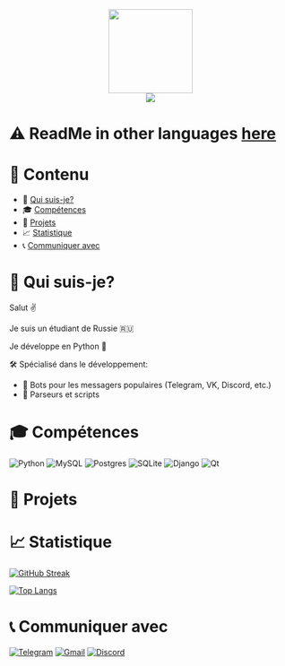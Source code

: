 <div align="center">
  <img src="https://media.giphy.com/media/3oKIPnAiaMCws8nOsE/giphy.gif" width=150>
</div>

<div align="center">
  <img src="https://komarev.com/ghpvc/?username=PepeCh1ll&color=red&style=flat-square">
</div>

# :warning: ReadMe in other languages [here](https://github.com/PepeCh1ll/PepeCh1ll)

# :page_facing_up: Contenu

- :man: [Qui suis-je?](#man-qui-suis-je)
- :mortar_board: [Compétences](#mortar_board-compétences)
- :floppy_disk: [Projets](#floppy_disk-projets)
- :chart_with_upwards_trend: [Statistique](#chart_with_upwards_trend-statistique)
- :telephone_receiver: [Communiquer avec](#telephone_receiver-communiquer-avec)

# :man: Qui suis-je?

Salut :v:

Je suis un étudiant de Russie :ru:

Je développe en Python :snake:

:hammer_and_wrench: Spécialisé dans le développement:
- :space_invader: Bots pour les messagers populaires (Telegram, VK, Discord, etc.)
- :wrench: Parseurs et scripts

# :mortar_board: Compétences

![Python](https://img.shields.io/badge/python-3670A0?style=for-the-badge&logo=python&logoColor=ffdd54)
![MySQL](https://img.shields.io/badge/mysql-%2300f.svg?style=for-the-badge&logo=mysql&logoColor=white)
![Postgres](https://img.shields.io/badge/postgres-%23316192.svg?style=for-the-badge&logo=postgresql&logoColor=white)
![SQLite](https://img.shields.io/badge/sqlite-%2307405e.svg?style=for-the-badge&logo=sqlite&logoColor=white)
![Django](https://img.shields.io/badge/django-%23092E20.svg?style=for-the-badge&logo=django&logoColor=white)
![Qt](https://img.shields.io/badge/Qt-%23217346.svg?style=for-the-badge&logo=Qt&logoColor=white)

# :floppy_disk: Projets

# :chart_with_upwards_trend: Statistique

[![GitHub Streak](http://github-readme-streak-stats.herokuapp.com?user=PepeCh1ll&theme=dark&date_format=j%20M%5B%20Y%5D&locale=fr)](https://git.io/streak-stats)

[![Top Langs](https://github-readme-stats.vercel.app/api/top-langs/?username=PepeCh1ll&layout=compact&theme=dark&locale=fr)](https://github.com/anuraghazra/github-readme-stats)

# :telephone_receiver: Communiquer avec

[![Telegram](https://img.shields.io/badge/Telegram-2CA5E0?style=for-the-badge&logo=telegram&logoColor=white)](https://t.me/k0t0hlebushek)
[![Gmail](https://img.shields.io/badge/Gmail-D14836?style=for-the-badge&logo=gmail&logoColor=white)](mailto:kotohlebushek@mail.ru)
[![Discord](https://img.shields.io/badge/Discord-%237289DA.svg?style=for-the-badge&logo=discord&logoColor=white)](https://discord.com/users/628531217817665537)
